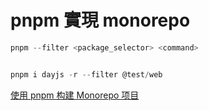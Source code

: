 # pnpm 實現 monorepo

```js
pnpm --filter <package_selector> <command>


pnpm i dayjs -r --filter @test/web
```

[使用 pnpm 构建 Monorepo 项目](https://zhuanlan.zhihu.com/p/373935751)
